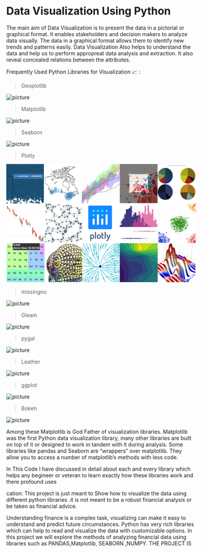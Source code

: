 #  Data Visualization Using Python

The main aim of Data Visualization is to present the data in a pictorial or graphical format. It enables stakeholders and decision makers to analyze data visually. The data in a graphical format allows them to identify new trends and patterns easily.
Data Visualization Also helps to understand the data and help us to perform appropreat data analysis and extraction. It also reveal concealed relations between the attributes.

Frequently Used Python Libraries for Visualization :chart_with_upwards_trend: :

> Geoplotlib









![picture](https://pbs.twimg.com/media/C3HDC9eWIAUTrYE.jpg)

> Matplotlib









![picture](https://www.freecodecamp.org/news/content/images/size/w2000/2020/05/bank_data.png)

> Seaborn









![picture](https://miro.medium.com/max/2060/1*3VgCwcZraA0u5hMHpRhJcw.png)

> Plotly









![picture](https://raw.githubusercontent.com/cldougl/plot_images/add_r_img/plotly_2017.png)

> missingno









![picture](https://www.residentmar.io/static/post_assets/missingno/missingno_matrix.png)

> Gleam









![picture](https://challengepost-s3-challengepost.netdna-ssl.com/photos/production/software_photos/000/119/102/datas/original.png)

> pygal









![picture](https://i.stack.imgur.com/LmdJs.png)

> Leather









![picture](https://images.ctfassets.net/fi0zmnwlsnja/43Z5HPVmIApn9x8xVhw3Dw/2ae8c3b511e8ff0f9cb9ae2db8172de6/viz-libraries-10.png)

> ggplot









![picture](https://images.ctfassets.net/fi0zmnwlsnja/1FN0OM2Vd9VhcfTDx2Szzi/3bfd64ded32bc0261b8a344f9a363f3e/viz-libraries-03.png)

> Bokeh









![picture](https://images.ctfassets.net/fi0zmnwlsnja/5x8cPdKz0UEToEgeXY5Gyx/0713c8675c323b34fad35d59151bfab6/viz-libraries-04.png)


Among these Matplotlib is God Father of visualization libraries. Matplotlib was the first Python data visualization library, many other libraries are built on top of it or designed to work in tandem with it during analysis. Some libraries like pandas and Seaborn are “wrappers” over matplotlib. They allow you to access a number of matplotlib’s methods with less code.

In This Code I have discussed in detail about each and every library which helps any begineer or veteran to learn exactly how these libraries work and there profound uses 

 cation: This project is just meant to Show how to visualize the data using different python libraries .it is not meant to be a robust financial analysis or be taken as financial advice.

Understanding finance is a complex task, visualizing can make it easy to understand and predict future circumstances. Python has very rich libraries which can help to read and visualize the data with customizable options. In this project we will explore the methods of analyzing financial data using libraries such as PANDAS,Matplotlib, SEABORN ,NUMPY. THE PROJECT IS 
